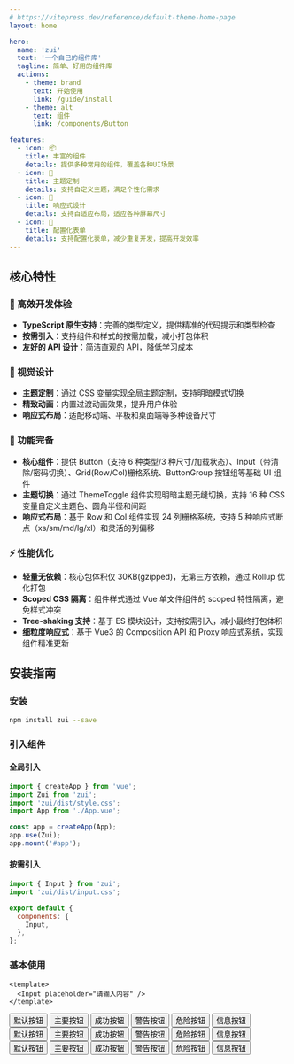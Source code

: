 ```yaml
---
# https://vitepress.dev/reference/default-theme-home-page
layout: home

hero:
  name: 'zui'
  text: '一个自己的组件库'
  tagline: 简单、好用的组件库
  actions:
    - theme: brand
      text: 开始使用
      link: /guide/install
    - theme: alt
      text: 组件
      link: /components/Button

features:
  - icon: 📦
    title: 丰富的组件
    details: 提供多种常用的组件，覆盖各种UI场景
  - icon: 🎨
    title: 主题定制
    details: 支持自定义主题，满足个性化需求
  - icon: 📱
    title: 响应式设计
    details: 支持自适应布局，适应各种屏幕尺寸
  - icon: 📃
    title: 配置化表单
    details: 支持配置化表单，减少重复开发，提高开发效率
---
```


<!-- <div style="position: absolute;top:-500px;width:100%;z-index:10">
  <Row justify="end" :gutter="0">
    <Col :span="1"><Button text>默认按钮</Button></Col>
    <Col :span="1"><Button text type="primary">主要按钮</Button></Col>
    <Col :span="1"><Button text type="success">成功按钮</Button></Col>
    <Col :span="1"><Button text type="warning">警告按钮</Button></Col>
    <Col :span="1"><Button text type="danger">危险按钮</Button></Col>
    <Col :span="1"><Button text type="info">信息按钮</Button></Col>
    <Col :span="1"><Button >默认按钮</Button></Col>
    <Col :span="1"><Button type="primary">主要按钮</Button></Col>
    <Col :span="1"><Button type="success">成功按钮</Button></Col>
    <Col :span="1"><Button type="warning">警告按钮</Button></Col>
    <Col :span="1"><Button type="danger">危险按钮</Button></Col>
    <Col :span="1"><Button type="info">信息按钮</Button></Col>
  </Row>
  <Row justify="end" style="margin-top:10px;width:630px;">
    <Col push="23">
      <Input placeholder="开始 zui 使用之旅" width="540px" height="50px" />
    </Col>
  </Row>
</div>

<style>
  .start-button{
    border-radius: 10px;
    background-color: #007aff;
    color: #fff;
    padding: 10px 20px;
    font-size: 16px;
    font-weight: 500;
    border: none;
    cursor: pointer;
  }
</style> -->

## 核心特性

### 🚀 高效开发体验

- **TypeScript 原生支持**：完善的类型定义，提供精准的代码提示和类型检查
- **按需引入**：支持组件和样式的按需加载，减小打包体积
- **友好的 API 设计**：简洁直观的 API，降低学习成本

### 🎨 视觉设计

- **主题定制**：通过 CSS 变量实现全局主题定制，支持明暗模式切换
- **精致动画**：内置过渡动画效果，提升用户体验
- **响应式布局**：适配移动端、平板和桌面端等多种设备尺寸

### 🔋 功能完备

- **核心组件**：提供 Button（支持 6 种类型/3 种尺寸/加载状态）、Input（带清除/密码切换）、Grid(Row/Col)栅格系统、ButtonGroup 按钮组等基础 UI 组件
- **主题切换**：通过 ThemeToggle 组件实现明暗主题无缝切换，支持 16 种 CSS 变量自定义主题色、圆角半径和间距
- **响应式布局**：基于 Row 和 Col 组件实现 24 列栅格系统，支持 5 种响应式断点（xs/sm/md/lg/xl）和灵活的列偏移

### ⚡ 性能优化

- **轻量无依赖**：核心包体积仅 30KB(gzipped)，无第三方依赖，通过 Rollup 优化打包
- **Scoped CSS 隔离**：组件样式通过 Vue 单文件组件的 scoped 特性隔离，避免样式冲突
- **Tree-shaking 支持**：基于 ES 模块设计，支持按需引入，减小最终打包体积
- **细粒度响应式**：基于 Vue3 的 Composition API 和 Proxy 响应式系统，实现组件精准更新

## 安装指南

### 安装

```bash
npm install zui --save
```

### 引入组件

#### 全局引入

```javascript
import { createApp } from 'vue';
import Zui from 'zui';
import 'zui/dist/style.css';
import App from './App.vue';

const app = createApp(App);
app.use(Zui);
app.mount('#app');
```

#### 按需引入

```javascript
import { Input } from 'zui';
import 'zui/dist/input.css';

export default {
  components: {
    Input,
  },
};
```

### 基本使用

```vue
<template>
  <Input placeholder="请输入内容" />
</template>
```

<script setup lang="ts">
import { ref } from 'vue'
</script>
<style>
  /* .button-group {
    padding:20px 0px ;
    display:flex;
    gap:10px;
  } */
</style>
<div style="display: flex; gap: 40px; margin: 0 auto; max-width: 1200px;">
<div style="flex: 1;">
<!-- 主内容区域 -->
<div class="button-group">
  <Button>默认按钮</Button>
  <Button type="primary">主要按钮</Button>
  <Button type="success">成功按钮</Button>
  <Button type="warning">警告按钮</Button>
  <Button type="danger">危险按钮</Button>
  <Button type="info">信息按钮</Button>
</div>
</div>

</div>
<div class="button-group">
  <Button>默认按钮</Button>
  <Button type="primary" text>主要按钮</Button>
  <Button type="success" text>成功按钮</Button>
  <Button type="warning" text>警告按钮</Button>
  <Button type="danger" text>危险按钮</Button>
  <Button type="info" text>信息按钮</Button>
</div>
<div class="button-group">
  <Button>默认按钮</Button>
  <Button type="primary" text border>主要按钮</Button>
  <Button type="success" text border>成功按钮</Button>
  <Button type="warning" text border>警告按钮</Button>
  <Button type="danger" text border>危险按钮</Button>
  <Button type="info" text border>信息按钮</Button>
</div>
